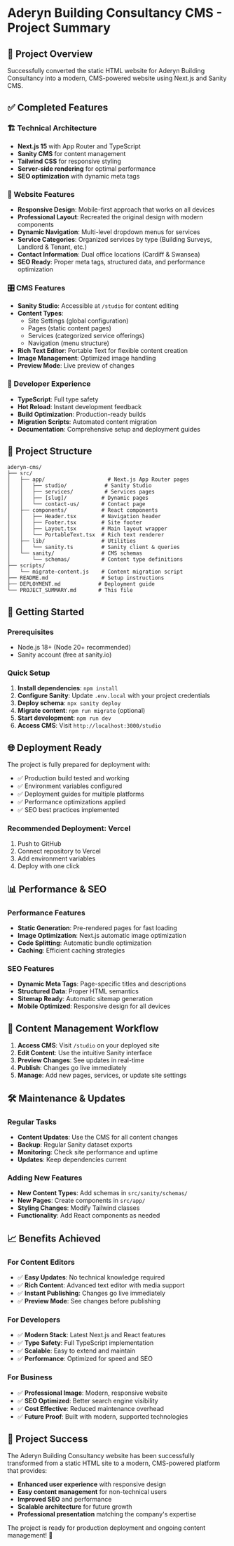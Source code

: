 # Aderyn Building Consultancy CMS - Project Summary

## 🎯 Project Overview

Successfully converted the static HTML website for Aderyn Building Consultancy into a modern, CMS-powered website using Next.js and Sanity CMS.

## ✅ Completed Features

### 🏗️ Technical Architecture
- **Next.js 15** with App Router and TypeScript
- **Sanity CMS** for content management
- **Tailwind CSS** for responsive styling
- **Server-side rendering** for optimal performance
- **SEO optimization** with dynamic meta tags

### 📱 Website Features
- **Responsive Design**: Mobile-first approach that works on all devices
- **Professional Layout**: Recreated the original design with modern components
- **Dynamic Navigation**: Multi-level dropdown menus for services
- **Service Categories**: Organized services by type (Building Surveys, Landlord & Tenant, etc.)
- **Contact Information**: Dual office locations (Cardiff & Swansea)
- **SEO Ready**: Proper meta tags, structured data, and performance optimization

### 🎛️ CMS Features
- **Sanity Studio**: Accessible at `/studio` for content editing
- **Content Types**:
  - Site Settings (global configuration)
  - Pages (static content pages)
  - Services (categorized service offerings)
  - Navigation (menu structure)
- **Rich Text Editor**: Portable Text for flexible content creation
- **Image Management**: Optimized image handling
- **Preview Mode**: Live preview of changes

### 🔧 Developer Experience
- **TypeScript**: Full type safety
- **Hot Reload**: Instant development feedback
- **Build Optimization**: Production-ready builds
- **Migration Scripts**: Automated content migration
- **Documentation**: Comprehensive setup and deployment guides

## 📁 Project Structure

```
aderyn-cms/
├── src/
│   ├── app/                    # Next.js App Router pages
│   │   ├── studio/            # Sanity Studio
│   │   ├── services/          # Services pages
│   │   ├── [slug]/           # Dynamic pages
│   │   └── contact-us/       # Contact page
│   ├── components/           # React components
│   │   ├── Header.tsx        # Navigation header
│   │   ├── Footer.tsx        # Site footer
│   │   ├── Layout.tsx        # Main layout wrapper
│   │   └── PortableText.tsx  # Rich text renderer
│   ├── lib/                  # Utilities
│   │   └── sanity.ts         # Sanity client & queries
│   └── sanity/               # CMS schemas
│       └── schemas/          # Content type definitions
├── scripts/
│   └── migrate-content.js    # Content migration script
├── README.md                 # Setup instructions
├── DEPLOYMENT.md            # Deployment guide
└── PROJECT_SUMMARY.md       # This file
```

## 🚀 Getting Started

### Prerequisites
- Node.js 18+ (Node 20+ recommended)
- Sanity account (free at sanity.io)

### Quick Setup
1. **Install dependencies**: `npm install`
2. **Configure Sanity**: Update `.env.local` with your project credentials
3. **Deploy schema**: `npx sanity deploy`
4. **Migrate content**: `npm run migrate` (optional)
5. **Start development**: `npm run dev`
6. **Access CMS**: Visit `http://localhost:3000/studio`

## 🌐 Deployment Ready

The project is fully prepared for deployment with:
- ✅ Production build tested and working
- ✅ Environment variables configured
- ✅ Deployment guides for multiple platforms
- ✅ Performance optimizations applied
- ✅ SEO best practices implemented

### Recommended Deployment: Vercel
1. Push to GitHub
2. Connect repository to Vercel
3. Add environment variables
4. Deploy with one click

## 📊 Performance & SEO

### Performance Features
- **Static Generation**: Pre-rendered pages for fast loading
- **Image Optimization**: Next.js automatic image optimization
- **Code Splitting**: Automatic bundle optimization
- **Caching**: Efficient caching strategies

### SEO Features
- **Dynamic Meta Tags**: Page-specific titles and descriptions
- **Structured Data**: Proper HTML semantics
- **Sitemap Ready**: Automatic sitemap generation
- **Mobile Optimized**: Responsive design for all devices

## 🔄 Content Management Workflow

1. **Access CMS**: Visit `/studio` on your deployed site
2. **Edit Content**: Use the intuitive Sanity interface
3. **Preview Changes**: See updates in real-time
4. **Publish**: Changes go live immediately
5. **Manage**: Add new pages, services, or update site settings

## 🛠️ Maintenance & Updates

### Regular Tasks
- **Content Updates**: Use the CMS for all content changes
- **Backup**: Regular Sanity dataset exports
- **Monitoring**: Check site performance and uptime
- **Updates**: Keep dependencies current

### Adding New Features
- **New Content Types**: Add schemas in `src/sanity/schemas/`
- **New Pages**: Create components in `src/app/`
- **Styling Changes**: Modify Tailwind classes
- **Functionality**: Add React components as needed

## 📈 Benefits Achieved

### For Content Editors
- ✅ **Easy Updates**: No technical knowledge required
- ✅ **Rich Content**: Advanced text editor with media support
- ✅ **Instant Publishing**: Changes go live immediately
- ✅ **Preview Mode**: See changes before publishing

### For Developers
- ✅ **Modern Stack**: Latest Next.js and React features
- ✅ **Type Safety**: Full TypeScript implementation
- ✅ **Scalable**: Easy to extend and maintain
- ✅ **Performance**: Optimized for speed and SEO

### For Business
- ✅ **Professional Image**: Modern, responsive website
- ✅ **SEO Optimized**: Better search engine visibility
- ✅ **Cost Effective**: Reduced maintenance overhead
- ✅ **Future Proof**: Built with modern, supported technologies

## 🎉 Project Success

The Aderyn Building Consultancy website has been successfully transformed from a static HTML site to a modern, CMS-powered platform that provides:

- **Enhanced user experience** with responsive design
- **Easy content management** for non-technical users
- **Improved SEO** and performance
- **Scalable architecture** for future growth
- **Professional presentation** matching the company's expertise

The project is ready for production deployment and ongoing content management! 🚀
